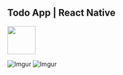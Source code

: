 ## Todo App | React Native

<img src="https://github.com/favicon.ico" height="64">

![Imgur](https://i.imgur.com/RHH76KL.png=12x24)
![Imgur](https://i.imgur.com/u74vaOx.png=24x48)
